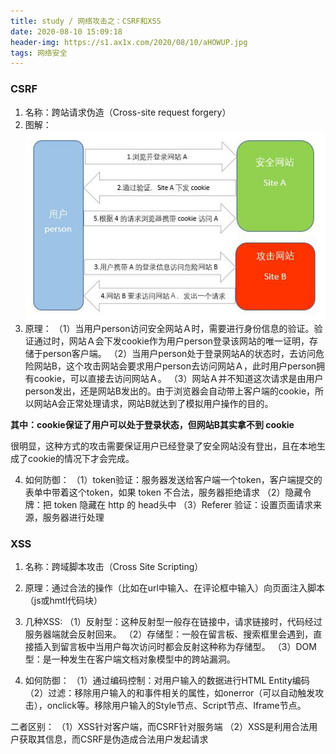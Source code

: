 ```yaml
---
title: study / 网络攻击之：CSRF和XSS
date: 2020-08-10 15:09:18
header-img: https://s1.ax1x.com/2020/08/10/aHOWUP.jpg
tags: 网络安全
---
```


### CSRF
 
1. 名称：跨站请求伪造（Cross-site request forgery）
2. 图解：![](200810-1/01.jpg)
3. 原理：
（1）当用户person访问安全网站Ａ时，需要进行身份信息的验证。验证通过时，网站Ａ会下发cookie作为用户person登录该网站的唯一证明，存储于person客户端。
（2）当用户person处于登录网站A的状态时，去访问危险网站B，这个攻击网站会要求用户person去访问网站Ａ，此时用户person拥有cookie，可以直接去访问网站Ａ。
（3）网站Ａ并不知道这次请求是由用户person发出，还是网站B发出的。由于浏览器会自动带上客户端的cookie，所以网站A会正常处理请求，网站B就达到了模拟用户操作的目的。

**其中：cookie保证了用户可以处于登录状态，但网站B其实拿不到 cookie**

很明显，这种方式的攻击需要保证用户已经登录了安全网站没有登出，且在本地生成了cookie的情况下才会完成。

4. 如何防御：
（1）token验证：服务器发送给客户端一个token，客户端提交的表单中带着这个token，如果 token 不合法，服务器拒绝请求
（2）隐藏令牌：把 token 隐藏在 http 的 head头中
（3）Referer 验证：设置页面请求来源，服务器进行处理

### XSS

1. 名称：跨域脚本攻击（Cross Site Scripting）
2. 原理：通过合法的操作（比如在url中输入、在评论框中输入）向页面注入脚本（js或hmtl代码块）
3. 几种XSS:
（1）反射型：这种反射型一般存在链接中，请求链接时，代码经过服务器端就会反射回来。
（2）存储型：一般在留言板、搜索框里会遇到，直接插入到留言板中当用户每次访问时都会反射这种称为存储型。
（3）DOM型：是一种发生在客户端文档对象模型中的跨站漏洞。

4. 如何防御：
（1）通过编码控制：对用户输入的数据进行HTML Entity编码
（2）过滤：移除用户输入的和事件相关的属性，如onerror（可以自动触发攻击），onclick等。移除用户输入的Style节点、Script节点、Iframe节点。

二者区别：
（1）XSS针对客户端，而CSRF针对服务端
（2）XSS是利用合法用户获取其信息，而CSRF是伪造成合法用户发起请求